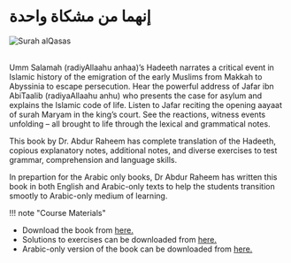 
# إنهما من مشكاة واحدة

![Surah alQasas](/img/both-these-lights_.jpg)

<br>
Umm Salamah (radiyAllaahu anhaa)’s Hadeeth narrates a critical event in Islamic history of the emigration of the early Muslims from Makkah to Abyssinia to escape persecution. Hear the powerful address of Jafar ibn AbiTaalib (radiyaAllaahu anhu) who presents the case for asylum and explains the Islamic code of life. Listen to Jafar reciting the opening aayaat of surah Maryam in the king’s court. See the  reactions, witness events unfolding – all brought to life through the lexical and grammatical notes.

This book by Dr. Abdur Raheem has complete translation of the Hadeeth, copious explanatory notes, additional notes, and diverse exercises to test grammar, comprehension and language skills.

In prepartion for the Arabic only books, Dr Abdur Raheem has written this book in both English and Arabic-only texts to help the students transition smootly to Arabic-only medium of learning.

!!! note "Course Materials"

* Download the book from [here.](http://drvaniya.com/wp-content/uploads/2011/11/Both-These-Lights-Emanate-From-the-Same-Niche-With-Lexical-and-Grammatical-Notes.pdf)
* Solutions to exercises can be downloaded from [here.](http://drvaniya.com/wp-content/uploads/2011/11/Both-These-Lights-Emanate-from-the-Same-Niche-Solutions.pdf)
* Arabic-only version of the book can be downloaded from [here.](http://drvaniya.com/wp-content/uploads/2012/01/Both-These-Lights-ARABIC-RELEASE.pdf)

<br>
